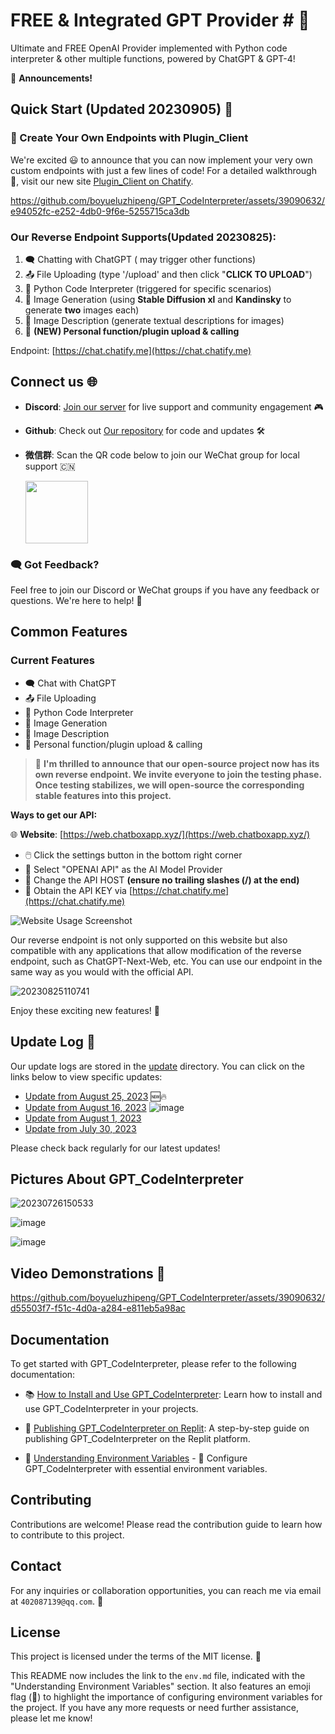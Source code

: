 # FREE & Integrated GPT Provider # 🤖

Ultimate and FREE OpenAI Provider implemented with Python code interpreter & other multiple functions, powered by ChatGPT & GPT-4!


📢 **Announcements!**
## Quick Start (Updated 20230905) 🚀
### 🌟 Create Your Own Endpoints with Plugin_Client
We're excited 😃 to announce that you can now implement your very own custom endpoints with just a few lines of code! For a detailed walkthrough 📖, visit our new site [Plugin_Client on Chatify](https://beta.chatify.me/plugin_client).

https://github.com/boyueluzhipeng/GPT_CodeInterpreter/assets/39090632/e94052fc-e252-4db0-9f6e-5255715ca3db

### **Our Reverse Endpoint Supports**(Updated 20230825):
1. 🗨️ Chatting with ChatGPT ( may trigger other functions)
2. 📤 File Uploading (type '/upload' and then click "**CLICK TO UPLOAD**")
3. 🐍 Python Code Interpreter (triggered for specific scenarios)
4. 🎨 Image Generation (using **Stable Diffusion xl** and **Kandinsky** to generate **two** images each)
5. 📸 Image Description (generate textual descriptions for images)
6. 🎉 **(NEW) Personal function/plugin upload & calling**

Endpoint: [https://chat.chatify.me](https://chat.chatify.me)

## Connect us 🌐

- **Discord**: [Join our server](https://discord.gg/7UdJnyH6) for live support and community engagement 🎮
- **Github**: Check out [Our repository](https://github.com/boyueluzhipeng/GPT_CodeInterpreter) for code and updates 🛠️
- **微信群**: Scan the QR code below to join our WeChat group for local support 🇨🇳

  <img src="https://github.com/boyueluzhipeng/GPT_CodeInterpreter/assets/39090632/398bb640-e4fc-4c9b-9b58-6fc400c35f09" width="100"/>

### 🗨️ Got Feedback?
Feel free to join our Discord or WeChat groups if you have any feedback or questions. We're here to help! 🤝

## Common Features

### Current Features
- 🗨️ Chat with ChatGPT
- 📤 File Uploading
- 🐍 Python Code Interpreter
- 🎨 Image Generation
- 📸 Image Description
- 🎉 Personal function/plugin upload & calling

> 🎉 **I'm thrilled to announce that our open-source project now has its own reverse endpoint. We invite everyone to join the testing phase. Once testing stabilizes, we will open-source the corresponding stable features into this project.**


**Ways to get our API:**

🌐 **Website**: [https://web.chatboxapp.xyz/](https://web.chatboxapp.xyz/)
   - 🖱️ Click the settings button in the bottom right corner
   - 🧠 Select "OPENAI API" as the AI Model Provider
   - 🔧 Change the API HOST **(ensure no trailing slashes (/) at the end)**
   - 🔑 Obtain the API KEY via [https://chat.chatify.me](https://chat.chatify.me)

![Website Usage Screenshot](https://github.com/boyueluzhipeng/GPT_CodeInterpreter/assets/39090632/d8244579-b70d-4cc8-a323-8b0eb543f097)

Our reverse endpoint is not only supported on this website but also compatible with any applications that allow modification of the reverse endpoint, such as ChatGPT-Next-Web, etc. You can use our endpoint in the same way as you would with the official API.

![20230825110741](https://github.com/boyueluzhipeng/GPT_CodeInterpreter/assets/39090632/13a6fd5e-7b60-4c1c-92db-7b10807dc9d6)

Enjoy these exciting new features! 🎉

## Update Log 📝
Our update logs are stored in the [update](./update/) directory. You can click on the links below to view specific updates:
- [Update from August 25, 2023](./update/update_0825.md) 🆕🔥
- [Update from August 16, 2023](./update/update_0816.md)
![image](https://github.com/boyueluzhipeng/GPT_CodeInterpreter/assets/39090632/609da341-9462-4b8a-a672-99d3d1dcbc4b)
- [Update from August 1, 2023](./update/update_0801.md) 
- [Update from July 30, 2023](./update/update_0730.md)

Please check back regularly for our latest updates!

## Pictures About GPT_CodeInterpreter

![20230726150533](https://github.com/boyueluzhipeng/GPT_CodeInterpreter/assets/39090632/dabdf91f-0fc7-4794-bcdf-033f3e2dbafa)

![image](https://github.com/boyueluzhipeng/GPT_CodeInterpreter/assets/39090632/c5fac81b-7bbf-4bb8-83fe-4a0423eb3f86)

![image](https://github.com/boyueluzhipeng/GPT_CodeInterpreter/assets/39090632/ce360bb1-1347-4a96-a345-d15ddef618c2)


## Video Demonstrations 🎥

https://github.com/boyueluzhipeng/GPT_CodeInterpreter/assets/39090632/d55503f7-f51c-4d0a-a284-e811eb5a98ac


## Documentation

To get started with GPT_CodeInterpreter, please refer to the following documentation:

- 📚 [How to Install and Use GPT_CodeInterpreter](docs/install.md): Learn how to install and use GPT_CodeInterpreter in your projects.

- 🚀 [Publishing GPT_CodeInterpreter on Replit](docs/replit.md): A step-by-step guide on publishing GPT_CodeInterpreter on the Replit platform.

- 📝 [Understanding Environment Variables](docs/env.md) - 🔑 Configure GPT_CodeInterpreter with essential environment variables.

## Contributing

Contributions are welcome! Please read the contribution guide to learn how to contribute to this project.

## Contact

For any inquiries or collaboration opportunities, you can reach me via email at `402087139@qq.com`. 📧

## License

This project is licensed under the terms of the MIT license. 📜

This README now includes the link to the `env.md` file, indicated with the "Understanding Environment Variables" section. It also features an emoji flag (🔑) to highlight the importance of configuring environment variables for the project. If you have any more requests or need further assistance, please let me know!

